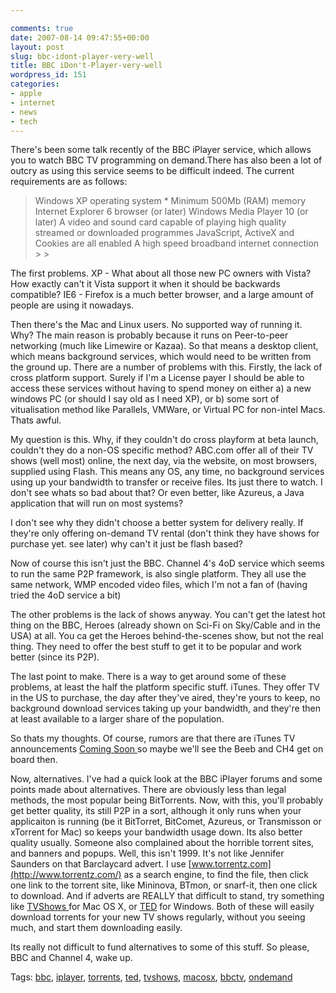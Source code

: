 ```yaml
---

comments: true
date: 2007-08-14 09:47:55+00:00
layout: post
slug: bbc-idont-player-very-well
title: BBC iDon't-Player-very-well
wordpress_id: 151
categories:
- apple
- internet
- news
- tech
---
```


There's been some talk recently of the BBC iPlayer service, which allows you to watch BBC TV programming on demand.There has also been a lot of outcry as using this service seems to be difficult indeed.
The current requirements are as follows:




<blockquote>Windows XP operating system *
Minimum 500Mb (RAM) memory
Internet Explorer 6 browser (or later)
Windows Media Player 10 (or later)
A video and sound card capable of playing high quality streamed or downloaded programmes
JavaScript, ActiveX and Cookies are all enabled
A high speed broadband internet connection
>
> </blockquote>




The first problems. XP - What about all those new PC owners with Vista? How exactly can't it Vista support it when it should be backwards compatible?
IE6 - Firefox is a much better browser, and a large amount of people are using it nowadays.




Then there's the Mac and Linux users. No supported way of running it. Why? The main reason is probably because it runs on Peer-to-peer networking (much like Limewire or Kazaa). So that means a desktop client, which means background services, which would need to be written from the ground up. There are a number of problems with this. Firstly, the lack of cross platform support. Surely if I'm a License payer I should be able to access these services without having to spend money on either a) a new windows PC (or should I say old as I need XP), or b) some sort of vitualisation method like Parallels, VMWare, or Virtual PC for non-intel Macs. Thats awful.




<!-- more -->




My question is this. Why, if they couldn't do cross playform at beta launch, couldn't they do a non-OS specific method? ABC.com offer all of their TV shows (well most) online, the next day, via the website, on most browsers, supplied using Flash. This means any OS, any time, no background services using up your bandwidth to transfer or receive files. Its just there to watch. I don't see whats so bad about that?
Or even better, like Azureus, a Java application that will run on most systems?




I don't see why they didn't choose a better system for delivery really. If they're only offering on-demand TV rental (don't think they have shows for purchase yet. see later) why can't it just be flash based?




Now of course this isn't just the BBC. Channel 4's 4oD service which seems to run the same P2P framework, is also single platform. They all use the same network, WMP encoded video files, which I'm not a fan of (having tried the 4oD service a bit)




The other problems is the lack of shows anyway. You can't get the latest hot thing on the BBC, Heroes (already shown on Sci-Fi on Sky/Cable and in the USA) at all. You ca get the Heroes behind-the-scenes show, but not the real thing. They need to offer the best stuff to get it to be popular and work better (since its P2P).




The last point to make. There is a way to get around some of these problems, at least the half the platform specific stuff.
iTunes.
They offer TV in the US to purchase, the day after they've aired, they're yours to keep, no background download services taking up your bandwidth, and they're then at least available to a larger share of the population.




So thats my thoughts. Of course, rumors are that there are iTunes TV announcements [Coming Soon  ](http://www.macrumors.com/2007/08/08/itunes-uk-movies-and-tv-soon/)so maybe we'll see the Beeb and CH4 get on board then.




Now, alternatives. I've had a quick look at the BBC iPlayer forums and some points made about alternatives. There are obviously less than legal methods, the most popular being BitTorrents. Now, with this, you'll probably get better quality, its still P2P in a sort, although it only runs when your applicaiton is running (be it BitTorret, BitComet, Azureus, or Transmisson or xTorrent for Mac) so keeps your bandwidth usage down. Its also better quality usually. Someone also complained about the horrible torrent sites, and banners and popups. Well, this isn't 1999. It's not like Jennifer Saunders on that Barclaycard advert. I use [www.torrentz.com](http://www.torrentz.com/) as a search engine, to find the file, then click one link to the torrent site, like Mininova, BTmon, or snarf-it, then one click to download. And if adverts are REALLY that difficult to stand, try something like [TVShows ](http://tvshows.sourceforge.net/)for Mac OS X, or [TED](http://www.ted.nu) for Windows. Both of these will easily download torrents for your new TV shows regularly, without you seeing much, and start them downloading easily.




Its really not difficult to fund alternatives to some of this stuff. So please, BBC and Channel 4, wake up.




Tags: [bbc](http://technorati.com/tags/bbc), [iplayer](http://technorati.com/tags/iplayer), [torrents](http://technorati.com/tags/torrents), [ted](http://technorati.com/tags/ted), [tvshows](http://technorati.com/tags/tvshows), [macosx](http://technorati.com/tags/macosx), [bbctv](http://technorati.com/tags/bbctv), [ondemand](http://technorati.com/tags/ondemand)
